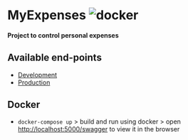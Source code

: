 # MyExpenses ![docker](https://github.com/lfmachadodasilva/myexpenses-backend/workflows/docker/badge.svg)

#### Project to control personal expenses

## Available end-points

-   [Development](https://myexpenses-backend-dev.herokuapp.com/swagger)
-   [Production](https://myexpenses-backend.herokuapp.com/swagger)

## Docker

-   `docker-compose up` > build and run using docker > open [http://localhost:5000/swagger](http://localhost:5000/swagger) to view it in the browser
